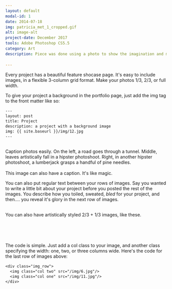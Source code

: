 ```yaml
---
layout: default
modal-id: 1
date: 2014-07-18
img: patricia_met_1_cropped.gif
alt: image-alt
project-date: December 2017
tools: Adobe Photoshop CS5.5
category: Art
description: Piece was done using a photo to show the imagination and motion present in a still moment.

---
```


Every project has a beautiful feature shocase page. It's easy to include images, in a flexible 3-column grid format. Make your photos 1/3, 2/3, or full width.

To give your project a background in the portfolio page, just add the img tag to the front matter like so: 

	---
	layout: post
	title: Project
	description: a project with a background image
	img: {{ site.baseurl }}/img/12.jpg
	---


<div class="img_row">
	<img class="col one" src="{{ site.baseurl }}/img/1.jpg" alt="" title="example image"/>
	<img class="col one" src="{{ site.baseurl }}/img/2.jpg" alt="" title="example image"/>
	<img class="col one" src="{{ site.baseurl }}/img/3.jpg" alt="" title="example image"/>
</div>
<div class="col three caption">
	Caption photos easily. On the left, a road goes through a tunnel. Middle, leaves artistically fall in a hipster photoshoot. Right, in another hipster photoshoot, a lumberjack grasps a handful of pine needles.
</div>
<div class="img_row">
	<img class="col three" src="{{ site.baseurl }}/img/5.jpg" alt="" title="example image"/>
</div>
<div class="col three caption">
	This image can also have a caption. It's like magic. 
</div>

You can also put regular text between your rows of images. Say you wanted to write a little bit about your project before you posted the rest of the images. You describe how you toiled, sweated, *bled* for your project, and then.... you reveal it's glory in the next row of images.


<div class="img_row">
	<img class="col two" src="{{ site.baseurl }}/img/6.jpg" alt="" title="example image"/>
	<img class="col one" src="{{ site.baseurl }}/img/11.jpg" alt="" title="example image"/>
</div>
<div class="col three caption">
	You can also have artistically styled 2/3 + 1/3 images, like these.
</div>


<br/><br/><br/>


The code is simple. Just add a col class to your image, and another class specifying the width: one, two, or three columns wide. Here's the code for the last row of images above: 

	<div class="img_row">
	  <img class="col two" src="/img/6.jpg"/>
	  <img class="col one" src="/img/11.jpg"/>
	</div>